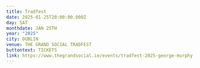 ```yaml
---
title: Tradfest
date: 2025-01-25T20:00:00.000Z
day: SAT
monthdate: JAN 25TH
year: "2025"
city: DUBLIN
venue: THE GRAND SOCIAL TRADFEST
buttontext: TICKETS
link: https://www.thegrandsocial.ie/events/tradfest-2025-george-murphy-and-the-rising-sons
---
```

